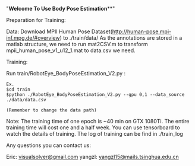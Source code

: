 

"**********************Welcome To Use Body Pose Estimation************************"

Preparation for Training:

Data:
Download MPII Human Pose Dataset(http://human-pose.mpi-inf.mpg.de/#overview) to ./train/data/
As the annotations are stored in a matlab structure, we need to run mat2CSV.m to transform mpii_human_pose_v1_u12_1.mat to data.csv we need.

Training:

Run train/RobotEye_BodyPoseEstimation_V2.py :

	Ex.
	$cd train
	$python ./RobotEye_BodyPoseEstimation_V2.py --gpu 0,1 --data_source ./data/data.csv

	(Remember to change the data path)

Note: The training time of one epoch is ~40 min on GTX 1080Ti.
      The entire training time will cost one and a half week.
      You can use tensorboard to watch the details of training.
      The log of training can be find in ./train_log

Any questions you can contact us:

Eric: 	visualsolver@gmail.com
yangzl: yangzl15@mails.tsinghua.edu.cn


